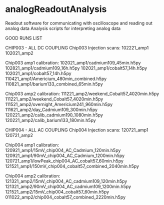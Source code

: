 # analogReadoutAnalysis

Readout software for communicating with oscilloscope and reading out analog data
Analysis scripts for interpreting analog data


GOOD RUNS LIST

CHIP003 - ALL DC COUPLING
Chip003 Injection scans:
102221_amp1
102021_amp2

Chip003 amp1 calibration:
102021_amp1/cadmium109_45min.h5py
102821_amp1/cadmium109_16h.h5py
102021_amp1/cobalt57_14h.h5py
102021_amp1/cobalt57_14h.h5py
110421_amp1/Americium_480min_combined.h5py
110821_amp1/barium133_combined_65min.h5py

Chip003 amp2 calibration:
111221_amp2/weekend_Cobalt57_4020min.h5py
111221_amp2/weekend_Cobalt57_4020min.h5py
111521_amp2/overnight_Americium241_960min.h5py
111621_amp2/day_Cadmium109_300min.h5py
120221_amp2/calib_cadmium190_1080min.h5py
120221_amp2/calib_barium133_180min.h5py



CHIP004 - ALL AC COUPLING
Chip004 Injection scans:
120721_amp1
120721_amp2

Chip004 amp1 calibration: 
120921_amp1/15mV_chip004_AC_Cadmium_120min.h5py
120921_amp1/90mV_chip004_AC_Cadmium_1200min.h5py
120721_amp1/lowPeak_chip004_AC_cobalt57_60min.h5py
121521_amp1/150mV_chip004_cobalt57_combined_2040min.h5py

Chip004 amp2 calibration:
121321_amp2/15mV_chip004_AC_cadmium109_120min.h5py
121321_amp2/90mV_chip004_AC_cadmium109_1200min.h5py
121521_amp2/15mV_chip004_cobalt57_60min.h5py
011022_amp2/chip004_cobalt57_combined_2220min.h5py
